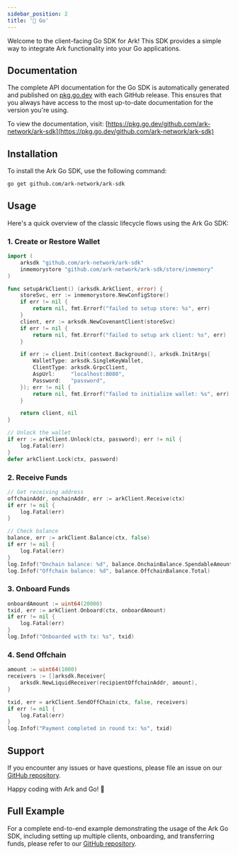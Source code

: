 ```yaml
---
sidebar_position: 2
title: '🐹 Go'
---
```


Welcome to the client-facing Go SDK for Ark! This SDK provides a simple way to integrate Ark functionality into your Go applications.

## Documentation

The complete API documentation for the Go SDK is automatically generated and published on [pkg.go.dev](https://pkg.go.dev) with each GitHub release. This ensures that you always have access to the most up-to-date documentation for the version you're using.

To view the documentation, visit: [https://pkg.go.dev/github.com/ark-network/ark-sdk](https://pkg.go.dev/github.com/ark-network/ark-sdk)

## Installation

To install the Ark Go SDK, use the following command:

```bash
go get github.com/ark-network/ark-sdk
```

## Usage

Here's a quick overview of the classic lifecycle flows using the Ark Go SDK:

### 1. Create or Restore Wallet

```go
import (
    arksdk "github.com/ark-network/ark-sdk"
    inmemorystore "github.com/ark-network/ark-sdk/store/inmemory"
)

func setupArkClient() (arksdk.ArkClient, error) {
    storeSvc, err := inmemorystore.NewConfigStore()
    if err != nil {
        return nil, fmt.Errorf("failed to setup store: %s", err)
    }
    client, err := arksdk.NewCovenantClient(storeSvc)
    if err != nil {
        return nil, fmt.Errorf("failed to setup ark client: %s", err)
    }

    if err := client.Init(context.Background(), arksdk.InitArgs{
        WalletType: arksdk.SingleKeyWallet,
        ClientType: arksdk.GrpcClient,
        AspUrl:     "localhost:8080",
        Password:   "password",
    }); err != nil {
        return nil, fmt.Errorf("failed to initialize wallet: %s", err)
    }

    return client, nil
}

// Unlock the wallet
if err := arkClient.Unlock(ctx, password); err != nil {
    log.Fatal(err)
}
defer arkClient.Lock(ctx, password)
```

### 2. Receive Funds

```go
// Get receiving address
offchainAddr, onchainAddr, err := arkClient.Receive(ctx)
if err != nil {
    log.Fatal(err)
}

// Check balance
balance, err := arkClient.Balance(ctx, false)
if err != nil {
    log.Fatal(err)
}
log.Infof("Onchain balance: %d", balance.OnchainBalance.SpendableAmount)
log.Infof("Offchain balance: %d", balance.OffchainBalance.Total)
```

### 3. Onboard Funds

```go
onboardAmount := uint64(20000)
txid, err := arkClient.Onboard(ctx, onboardAmount)
if err != nil {
    log.Fatal(err)
}
log.Infof("Onboarded with tx: %s", txid)
```

### 4. Send Offchain

```go
amount := uint64(1000)
receivers := []arksdk.Receiver{
    arksdk.NewLiquidReceiver(recipientOffchainAddr, amount),
}

txid, err = arkClient.SendOffChain(ctx, false, receivers)
if err != nil {
    log.Fatal(err)
}
log.Infof("Payment completed in round tx: %s", txid)
```

## Support

If you encounter any issues or have questions, please file an issue on our [GitHub repository](https://github.com/ark-network/ark-sdk/issues).

Happy coding with Ark and Go! 🚀

## Full Example

For a complete end-to-end example demonstrating the usage of the Ark Go SDK, including setting up multiple clients, onboarding, and transferring funds, please refer to our [GitHub repository](https://github.com/ark-network/ark-sdk/examples/covenant_example.go).